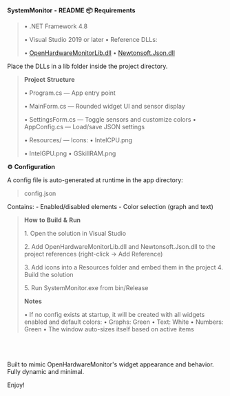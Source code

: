 **SystemMonitor** **-** **README** **📦** **Requirements**

> • .NET Framework 4.8
>
> • Visual Studio 2019 or later • Reference DLLs:
>
> •
> [<u>OpenHardwareMonitorLib.dll</u>](https://github.com/openhardwaremonitor/openhardwaremonitor)
> • [<u>Newtonsoft.Json.dll</u>](https://www.newtonsoft.com/json)

Place the DLLs in a lib folder inside the project directory.

> **Project** **Structure**
>
> • Program.cs — App entry point
>
> • MainForm.cs — Rounded widget UI and sensor display
>
> • SettingsForm.cs — Toggle sensors and customize colors • AppConfig.cs
> — Load/save JSON settings
>
> • Resources/ — Icons: • IntelCPU.png
>
> • IntelGPU.png • GSkillRAM.png

**⚙** **Configuration**

A config file is auto-generated at runtime in the app directory:

> config.json

Contains: - Enabled/disabled elements - Color selection (graph and text)

> **How** **to** **Build** **&** **Run**
>
> 1\. Open the solution in Visual Studio
>
> 2\. Add OpenHardwareMonitorLib.dll and Newtonsoft.Json.dll to the
> project references (right-click → Add Reference)
>
> 3\. Add icons into a Resources folder and embed them in the project 4.
> Build the solution
>
> 5\. Run SystemMonitor.exe from bin/Release
>
> **Notes**
>
> • If no config exists at startup, it will be created with all widgets
> enabled and default colors:
> • Graphs: Green
> • Text: White
> • Numbers: Green
> • The window auto-sizes itself based on active items
>
>
<br><br><br>
Built to mimic OpenHardwareMonitor's widget appearance and behavior.
Fully dynamic and minimal.

Enjoy!
